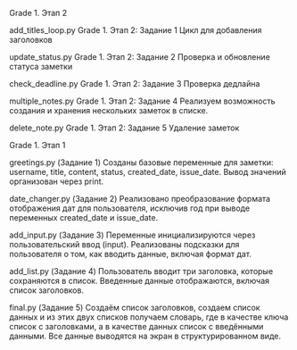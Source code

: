 Grade 1. Этап 2

add_titles_loop.py Grade 1. Этап 2: Задание 1 Цикл для добавления заголовков

update_status.py Grade 1. Этап 2: Задание 2 Проверка и обновление статуса заметки

check_deadline.py Grade 1. Этап 2: Задание 3 Проверка дедлайна

multiple_notes.py Grade 1. Этап 2: Задание 4 Реализуем возможность создания и хранения нескольких заметок в списке.

delete_note.py Grade 1. Этап 2: Задание 5 Удаление заметок

Grade 1. Этап 1

greetings.py (Задание 1)
Созданы базовые переменные для заметки: username, title, content, status, created_date, issue_date.
Вывод значений организован через print.

date_changer.py (Задание 2)
Реализовано преобразование формата отображения дат для пользователя, исключив год при выводе переменных created_date и issue_date.

add_input.py (Задание 3)
Переменные инициализируются через пользовательский ввод (input).
Реализованы подсказки для пользователя о том, как вводить данные, включая формат дат.

add_list.py (Задание 4)
Пользователь вводит три заголовка, которые сохраняются в список.
Введенные данные отображаются, включая список заголовков.

final.py (Задание 5)
Создаём список заголовков, создаем список данных и из этих двух списков получаем словарь, где в качестве ключа список с заголовками, а в качестве данных список с введёнными данными.
Все данные выводятся на экран в структурированном виде.